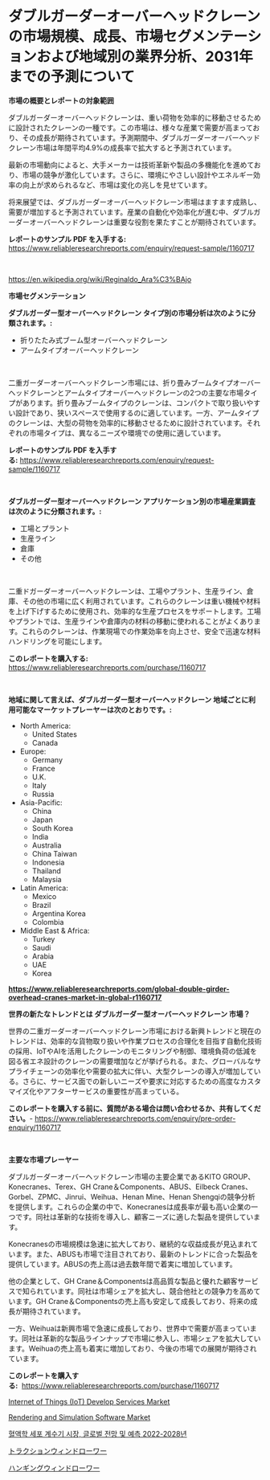 <p><h1>ダブルガーダーオーバーヘッドクレーンの市場規模、成長、市場セグメンテーションおよび地域別の業界分析、2031年までの予測について</h1></p><p><strong>市場の概要とレポートの対象範囲</strong></p>
<p><p>ダブルガーダーオーバーヘッドクレーンは、重い荷物を効率的に移動させるために設計されたクレーンの一種です。この市場は、様々な産業で需要が高まっており、その成長が期待されています。予測期間中、ダブルガーダーオーバーヘッドクレーン市場は年間平均4.9%の成長率で拡大すると予測されています。</p><p>最新の市場動向によると、大手メーカーは技術革新や製品の多機能化を進めており、市場の競争が激化しています。さらに、環境にやさしい設計やエネルギー効率の向上が求められるなど、市場は変化の兆しを見せています。</p><p>将来展望では、ダブルガーダーオーバーヘッドクレーン市場はますます成熟し、需要が増加すると予測されています。産業の自動化や効率化が進む中、ダブルガーダーオーバーヘッドクレーンは重要な役割を果たすことが期待されています。</p></p>
<p><strong>レポートのサンプル PDF を入手する:</strong> <a href="https://www.reliableresearchreports.com/enquiry/request-sample/1160717">https://www.reliableresearchreports.com/enquiry/request-sample/1160717</a></p>
<p>&nbsp;</p>
<p><a href="https://en.wikipedia.org/wiki/Reginaldo_Ara%C3%BAjo">https://en.wikipedia.org/wiki/Reginaldo_Ara%C3%BAjo</a></p>
<p><strong>市場セグメンテーション</strong></p>
<p><strong>ダブルガーダー型オーバーヘッドクレーン タイプ別の市場分析は次のように分類されます。:</strong></p>
<p><ul><li>折りたたみ式ブーム型オーバーヘッドクレーン</li><li>アームタイプオーバーヘッドクレーン</li></ul></p>
<p>&nbsp;</p>
<p><p>二重ガーダーオーバーヘッドクレーン市場には、折り畳みブームタイプオーバーヘッドクレーンとアームタイプオーバーヘッドクレーンの2つの主要な市場タイプがあります。折り畳みブームタイプのクレーンは、コンパクトで取り扱いやすい設計であり、狭いスペースで使用するのに適しています。一方、アームタイプのクレーンは、大型の荷物を効率的に移動させるために設計されています。それぞれの市場タイプは、異なるニーズや環境での使用に適しています。</p></p>
<p><strong>レポートのサンプル PDF を入手する:</strong>&nbsp;<a href="https://www.reliableresearchreports.com/enquiry/request-sample/1160717">https://www.reliableresearchreports.com/enquiry/request-sample/1160717</a></p>
<p>&nbsp;</p>
<p><strong> ダブルガーダー型オーバーヘッドクレーン アプリケーション別の市場産業調査は次のように分類されます。:</strong></p>
<p><ul><li>工場とプラント</li><li>生産ライン</li><li>倉庫</li><li>その他</li></ul></p>
<p>&nbsp;</p>
<p><p>二重ドガーダーオーバーヘッドクレーンは、工場やプラント、生産ライン、倉庫、その他の市場に広く利用されています。これらのクレーンは重い機械や材料を上げ下げするために使用され、効率的な生産プロセスをサポートします。工場やプラントでは、生産ラインや倉庫内の材料の移動に使われることがよくあります。これらのクレーンは、作業現場での作業効率を向上させ、安全で迅速な材料ハンドリングを可能にします。</p></p>
<p><strong>このレポートを購入する:</strong>&nbsp; <a href="https://www.reliableresearchreports.com/purchase/1160717">https://www.reliableresearchreports.com/purchase/1160717</a></p>
<p>&nbsp;</p>
<p><strong>地域に関して言えば、ダブルガーダー型オーバーヘッドクレーン 地域ごとに利用可能なマーケットプレーヤーは次のとおりです。:</strong></p>
<p><ul>
    <li>
        North America:
        <ul>
            <li>United States</li>
            <li>Canada</li>
        </ul>
    </li>
    <li>
        Europe:
        <ul>
            <li>Germany</li>
            <li>France</li>
            <li>U.K.</li>
            <li>Italy</li>
            <li>Russia</li>
        </ul>
    </li>
    <li>
        Asia-Pacific:
        <ul>
            <li>China</li>
            <li>Japan</li>
            <li>South Korea</li>
            <li>India</li>
            <li>Australia</li>
            <li>China Taiwan</li>
            <li>Indonesia</li>
            <li>Thailand</li>
            <li>Malaysia</li>
        </ul>
    </li>
    <li>
        Latin America:
        <ul>
            <li>Mexico</li>
            <li>Brazil</li>
            <li>Argentina Korea</li>
            <li>Colombia</li>
        </ul>
    </li>
    <li>
        Middle East & Africa:
        <ul>
            <li>Turkey</li>
            <li>Saudi</li>
            <li>Arabia</li>
            <li>UAE</li>
            <li>Korea</li>
        </ul>
    </li>
    </ul></p>
<p><strong><a href="https://www.reliableresearchreports.com/global-double-girder-overhead-cranes-market-in-global-r1160717">https://www.reliableresearchreports.com/global-double-girder-overhead-cranes-market-in-global-r1160717</a></strong>&nbsp;</p>
<p><strong>世界の新たなトレンドとは ダブルガーダー型オーバーヘッドクレーン 市場？</strong></p>
<p><p>世界の二重ガーダーオーバーヘッドクレーン市場における新興トレンドと現在のトレンドは、効率的な貨物取り扱いや作業プロセスの合理化を目指す自動化技術の採用、IoTやAIを活用したクレーンのモニタリングや制御、環境負荷の低減を図る省エネ設計のクレーンの需要増加などが挙げられる。また、グローバルなサプライチェーンの効率化や需要の拡大に伴い、大型クレーンの導入が増加している。さらに、サービス面での新しいニーズや要求に対応するための高度なカスタマイズ化やアフターサービスの重要性が高まっている。</p></p>
<p><strong>このレポートを購入する前に、質問がある場合は問い合わせるか、共有してください。</strong>- <a href="https://www.reliableresearchreports.com/enquiry/pre-order-enquiry/1160717">https://www.reliableresearchreports.com/enquiry/pre-order-enquiry/1160717</a></p>
<p>&nbsp;</p>
<p><strong>主要な市場プレーヤー</strong></p>
<p><p>ダブルガーダーオーバーヘッドクレーン市場の主要企業であるKITO GROUP、Konecranes、Terex、GH Crane＆Components、ABUS、Eilbeck Cranes、Gorbel、ZPMC、Jinrui、Weihua、Henan Mine、Henan Shengqiの競争分析を提供します。これらの企業の中で、Konecranesは成長率が最も高い企業の一つです。同社は革新的な技術を導入し、顧客ニーズに適した製品を提供しています。</p><p>Konecranesの市場規模は急速に拡大しており、継続的な収益成長が見込まれています。また、ABUSも市場で注目されており、最新のトレンドに合った製品を提供しています。ABUSの売上高は過去数年間で着実に増加しています。</p><p>他の企業として、GH Crane＆Componentsは高品質な製品と優れた顧客サービスで知られています。同社は市場シェアを拡大し、競合他社との競争力を高めています。GH Crane＆Componentsの売上高も安定して成長しており、将来の成長が期待されています。</p><p>一方、Weihuaは新興市場で急速に成長しており、世界中で需要が高まっています。同社は革新的な製品ラインナップで市場に参入し、市場シェアを拡大しています。Weihuaの売上高も着実に増加しており、今後の市場での展開が期待されています。</p></p>
<p><strong>このレポートを購入する:</strong>&nbsp;&nbsp;<a href="https://www.reliableresearchreports.com/purchase/1160717">https://www.reliableresearchreports.com/purchase/1160717</a></p>
<p><p><a href="https://github.com/gladysalidde/Market-Research-Report-List-2/blob/main/internet-of-things-iot-develop-services-market.md">Internet of Things (IoT) Develop Services Market</a></p><p><a href="https://github.com/dimitrishawkinswaynenp91rgz/Market-Research-Report-List-3/blob/main/rendering-and-simulation-software-market.md">Rendering and Simulation Software Market</a></p><p><a href="https://github.com/Nicolasrown5/Market-Research-Report-List-1/blob/main/9017638130819.md">혈액학 세포 계수기 시장, 글로벌 전망 및 예측 2022-2028년</a></p><p><a href="https://github.com/schmahlson/Market-Research-Report-List-2/blob/main/6969845134143.md">トラクションウィンドローワー</a></p><p><a href="https://github.com/TerrellConn/Market-Research-Report-List-2/blob/main/4447658134144.md">ハンギングウィンドローワー</a></p></p>